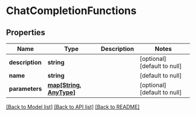 # ChatCompletionFunctions

## Properties
Name | Type | Description | Notes
------------ | ------------- | ------------- | -------------
**description** | **string** |  | [optional] [default to null]
**name** | **string** |  | [default to null]
**parameters** | [**map[String, AnyType]**](AnyType.md) |  | [optional] [default to null]

[[Back to Model list]](../README.md#documentation-for-models) [[Back to API list]](../README.md#documentation-for-api-endpoints) [[Back to README]](../README.md)


